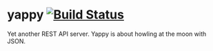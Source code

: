 # yappy [![Build Status](https://travis-ci.org/richardschneider/yappy.svg)](https://travis-ci.org/richardschneider/yappy)

Yet another REST API server. Yappy is about howling at the moon with JSON.
